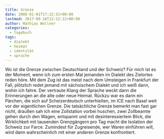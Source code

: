 ```yaml
---
title: Grenze
date: 2008-01-01T17:22:51+00:00
lastmod: 2017-09-16T12:12:12+00:00
author: Mathias Wellner
categories:
  - tagebuch
tags:
  - dialekt
  - heimat
  - identität
  - sprache
---
```

Wo ist die Grenze zwischen Deutschland und der Schweiz? Für mich ist es der Moment, wenn ich zum ersten Mal jemanden im Dialekt des Zielortes reden höre. Mit dem Zug ist das meist nach dem Umsteigen in Frankfurt der Fall, plötzlich redet jemand mit sächsischem Dialekt und ich weiß dann, wohin ich fahre. Der vertraute Klang der Sprache weckt dann die Erinnerungen an die alte oder neue Heimat. Rückzu war es dann ein Pärchen, die sich auf Scheizerdeutsch unterhielten, im ICE nach Basel weit vor der eigentlichen Grenze. Die tatsächliche Grenze bemerkt man fast gar nicht, draußen sah ich eine Zollstation vorbei huschen, zwei Zollbeamte gehen durch den Wagen, entspannt und mit desinteressiertem Blick, die Wirklichkeit mit tausenden Grenzgängern pro Tag macht die Isolation der Schweiz zur Farce. Zumindest für Zugreisende, wer Waren einführen will, wird dann wahrscheinlich mit einer anderen Grenze konfrontiert.